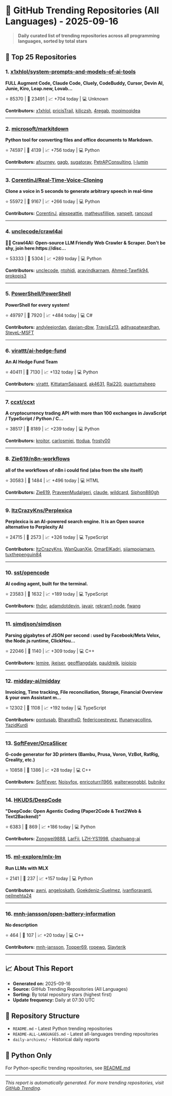 # 🌟 GitHub Trending Repositories (All Languages) - 2025-09-16

> **Daily curated list of trending repositories across all programming languages, sorted by total stars**

## 🚀 Top 25 Repositories

### 1. [x1xhlol/system-prompts-and-models-of-ai-tools](https://github.com/x1xhlol/system-prompts-and-models-of-ai-tools)

**FULL Augment Code, Claude Code, Cluely, CodeBuddy, Cursor, Devin AI, Junie, Kiro, Leap.new, Lovab...**

⭐ 85370 | 🍴 23491 | 📈 +704 today | 💻 Unknown

**Contributors:** [x1xhlol](https://github.com/x1xhlol), [pricisTrail](https://github.com/pricisTrail), [kiliczsh](https://github.com/kiliczsh), [4regab](https://github.com/4regab), [moqimoqidea](https://github.com/moqimoqidea)

---

### 2. [microsoft/markitdown](https://github.com/microsoft/markitdown)

**Python tool for converting files and office documents to Markdown.**

⭐ 74597 | 🍴 4139 | 📈 +756 today | 💻 Python

**Contributors:** [afourney](https://github.com/afourney), [gagb](https://github.com/gagb), [sugatoray](https://github.com/sugatoray), [PetrAPConsulting](https://github.com/PetrAPConsulting), [l-lumin](https://github.com/l-lumin)

---

### 3. [CorentinJ/Real-Time-Voice-Cloning](https://github.com/CorentinJ/Real-Time-Voice-Cloning)

**Clone a voice in 5 seconds to generate arbitrary speech in real-time**

⭐ 55972 | 🍴 9167 | 📈 +266 today | 💻 Python

**Contributors:** [CorentinJ](https://github.com/CorentinJ), [alexpeattie](https://github.com/alexpeattie), [matheusfillipe](https://github.com/matheusfillipe), [vanpelt](https://github.com/vanpelt), [rancoud](https://github.com/rancoud)

---

### 4. [unclecode/crawl4ai](https://github.com/unclecode/crawl4ai)

**🚀🤖 Crawl4AI: Open-source LLM Friendly Web Crawler & Scraper. Don't be shy, join here:https://disc...**

⭐ 53333 | 🍴 5304 | 📈 +289 today | 💻 Python

**Contributors:** [unclecode](https://github.com/unclecode), [ntohidi](https://github.com/ntohidi), [aravindkarnam](https://github.com/aravindkarnam), [Ahmed-Tawfik94](https://github.com/Ahmed-Tawfik94), [prokopis3](https://github.com/prokopis3)

---

### 5. [PowerShell/PowerShell](https://github.com/PowerShell/PowerShell)

**PowerShell for every system!**

⭐ 49797 | 🍴 7920 | 📈 +484 today | 💻 C#

**Contributors:** [andyleejordan](https://github.com/andyleejordan), [daxian-dbw](https://github.com/daxian-dbw), [TravisEz13](https://github.com/TravisEz13), [adityapatwardhan](https://github.com/adityapatwardhan), [SteveL-MSFT](https://github.com/SteveL-MSFT)

---

### 6. [virattt/ai-hedge-fund](https://github.com/virattt/ai-hedge-fund)

**An AI Hedge Fund Team**

⭐ 40411 | 🍴 7130 | 📈 +132 today | 💻 Python

**Contributors:** [virattt](https://github.com/virattt), [KittatamSaisaard](https://github.com/KittatamSaisaard), [ak4631](https://github.com/ak4631), [Rai220](https://github.com/Rai220), [quantumsheep](https://github.com/quantumsheep)

---

### 7. [ccxt/ccxt](https://github.com/ccxt/ccxt)

**A cryptocurrency trading API with more than 100 exchanges in JavaScript / TypeScript / Python / C...**

⭐ 38517 | 🍴 8189 | 📈 +239 today | 💻 Python

**Contributors:** [kroitor](https://github.com/kroitor), [carlosmiei](https://github.com/carlosmiei), [ttodua](https://github.com/ttodua), [frosty00](https://github.com/frosty00)

---

### 8. [Zie619/n8n-workflows](https://github.com/Zie619/n8n-workflows)

**all of the workflows of n8n i could find (also from the site itself)**

⭐ 30583 | 🍴 1484 | 📈 +496 today | 💻 HTML

**Contributors:** [Zie619](https://github.com/Zie619), [PraveenMudalgeri](https://github.com/PraveenMudalgeri), [claude](https://github.com/claude), [wildcard](https://github.com/wildcard), [Siphon880gh](https://github.com/Siphon880gh)

---

### 9. [ItzCrazyKns/Perplexica](https://github.com/ItzCrazyKns/Perplexica)

**Perplexica is an AI-powered search engine. It is an Open source alternative to Perplexity AI**

⭐ 24715 | 🍴 2573 | 📈 +326 today | 💻 TypeScript

**Contributors:** [ItzCrazyKns](https://github.com/ItzCrazyKns), [WanQuanXie](https://github.com/WanQuanXie), [OmarElKadri](https://github.com/OmarElKadri), [sjiampojamarn](https://github.com/sjiampojamarn), [tuxthepenguin84](https://github.com/tuxthepenguin84)

---

### 10. [sst/opencode](https://github.com/sst/opencode)

**AI coding agent, built for the terminal.**

⭐ 23583 | 🍴 1632 | 📈 +189 today | 💻 TypeScript

**Contributors:** [thdxr](https://github.com/thdxr), [adamdotdevin](https://github.com/adamdotdevin), [jayair](https://github.com/jayair), [rekram1-node](https://github.com/rekram1-node), [fwang](https://github.com/fwang)

---

### 11. [simdjson/simdjson](https://github.com/simdjson/simdjson)

**Parsing gigabytes of JSON per second : used by Facebook/Meta Velox, the Node.js runtime, ClickHou...**

⭐ 22046 | 🍴 1140 | 📈 +309 today | 💻 C++

**Contributors:** [lemire](https://github.com/lemire), [jkeiser](https://github.com/jkeiser), [geofflangdale](https://github.com/geofflangdale), [pauldreik](https://github.com/pauldreik), [ioioioio](https://github.com/ioioioio)

---

### 12. [midday-ai/midday](https://github.com/midday-ai/midday)

**Invoicing, Time tracking, File reconciliation, Storage, Financial Overview & your own Assistant m...**

⭐ 12302 | 🍴 1108 | 📈 +192 today | 💻 TypeScript

**Contributors:** [pontusab](https://github.com/pontusab), [BharathxD](https://github.com/BharathxD), [federicoestevez](https://github.com/federicoestevez), [Ifunanyacollins](https://github.com/Ifunanyacollins), [YazidKurdi](https://github.com/YazidKurdi)

---

### 13. [SoftFever/OrcaSlicer](https://github.com/SoftFever/OrcaSlicer)

**G-code generator for 3D printers (Bambu, Prusa, Voron, VzBot, RatRig, Creality, etc.)**

⭐ 10858 | 🍴 1386 | 📈 +28 today | 💻 C++

**Contributors:** [SoftFever](https://github.com/SoftFever), [Noisyfox](https://github.com/Noisyfox), [enricoturri1966](https://github.com/enricoturri1966), [walterwongbbl](https://github.com/walterwongbbl), [bubnikv](https://github.com/bubnikv)

---

### 14. [HKUDS/DeepCode](https://github.com/HKUDS/DeepCode)

**"DeepCode: Open Agentic Coding (Paper2Code & Text2Web & Text2Backend)"**

⭐ 6383 | 🍴 869 | 📈 +186 today | 💻 Python

**Contributors:** [Zongwei9888](https://github.com/Zongwei9888), [LarFii](https://github.com/LarFii), [LZH-YS1998](https://github.com/LZH-YS1998), [chaohuang-ai](https://github.com/chaohuang-ai)

---

### 15. [ml-explore/mlx-lm](https://github.com/ml-explore/mlx-lm)

**Run LLMs with MLX**

⭐ 2141 | 🍴 237 | 📈 +157 today | 💻 Python

**Contributors:** [awni](https://github.com/awni), [angeloskath](https://github.com/angeloskath), [Goekdeniz-Guelmez](https://github.com/Goekdeniz-Guelmez), [ivanfioravanti](https://github.com/ivanfioravanti), [neilmehta24](https://github.com/neilmehta24)

---

### 16. [mnh-jansson/open-battery-information](https://github.com/mnh-jansson/open-battery-information)

**No description**

⭐ 464 | 🍴 107 | 📈 +20 today | 💻 C++

**Contributors:** [mnh-jansson](https://github.com/mnh-jansson), [Topper69](https://github.com/Topper69), [ropewo](https://github.com/ropewo), [Slayterik](https://github.com/Slayterik)

---


## 📈 About This Report

- **Generated on:** 2025-09-16
- **Source:** GitHub Trending Repositories (All Languages)
- **Sorting:** By total repository stars (highest first)
- **Update frequency:** Daily at 07:30 UTC

## 🔗 Repository Structure

- `README.md` - Latest Python trending repositories
- `README-ALL-LANGUAGES.md` - Latest all-languages trending repositories
- `daily-archives/` - Historical daily reports

## 🐍 Python Only

For Python-specific trending repositories, see [README.md](./README.md)

---

*This report is automatically generated. For more trending repositories, visit [GitHub Trending](https://github.com/trending).*
